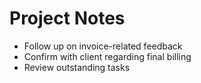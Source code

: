 # Project Notes

- Follow up on invoice-related feedback
- Confirm with client regarding final billing
- Review outstanding tasks